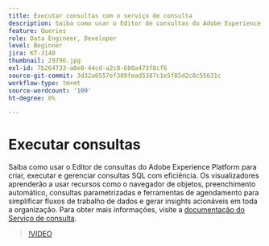 ```yaml
---
title: Executar consultas com o serviço de consulta
description: Saiba como usar o Editor de consultas do Adobe Experience Platform para criar, executar e gerenciar consultas SQL com eficiência. Os visualizadores aprenderão a usar recursos como o navegador de objetos, preenchimento automático, consultas parametrizadas e ferramentas de agendamento para simplificar fluxos de trabalho de dados e gerar insights acionáveis em toda a organização.
feature: Queries
role: Data Engineer, Developer
level: Beginner
jira: KT-3140
thumbnail: 29796.jpg
exl-id: 7b264733-a0e0-44cd-a2c0-680a473f8cf6
source-git-commit: 3d32a0557ef389fead5387c1e5f85d2c8c55631c
workflow-type: tm+mt
source-wordcount: '109'
ht-degree: 0%

---
```


# Executar consultas

Saiba como usar o Editor de consultas do Adobe Experience Platform para criar, executar e gerenciar consultas SQL com eficiência. Os visualizadores aprenderão a usar recursos como o navegador de objetos, preenchimento automático, consultas parametrizadas e ferramentas de agendamento para simplificar fluxos de trabalho de dados e gerar insights acionáveis em toda a organização. Para obter mais informações, visite a [documentação do Serviço de consulta](https://experienceleague.adobe.com/pt-br/docs/experience-platform/query/home).

>[!VIDEO](https://video.tv.adobe.com/v/29796?learn=on&enablevpops)

